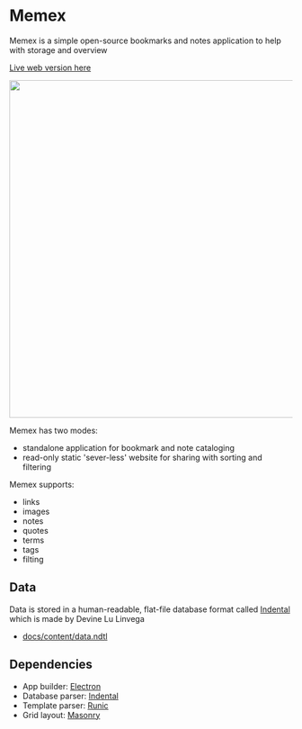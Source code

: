 # Memex

Memex is a simple open-source bookmarks and notes application to help with storage and overview

[Live web version here](https://kormyen.github.io/memex/)

<img src='https://raw.githubusercontent.com/kormyen/memex/master/PREVIEW.jpg' width="600"/>

Memex has two modes:

- standalone application for bookmark and note cataloging
- read-only static 'sever-less' website for sharing with sorting and filtering

Memex supports:

- links
- images
- notes
- quotes
- terms
- tags
- filting

## Data

Data is stored in a human-readable, flat-file database format called [Indental](https://wiki.xxiivv.com/#indental) which is made by Devine Lu Linvega

- [docs/content/data.ndtl](docs/content/data.ndtl)

## Dependencies

- App builder: [Electron](https://electronjs.org/)
- Database parser: [Indental](https://wiki.xxiivv.com/#indental)
- Template parser: [Runic](https://wiki.xxiivv.com/#runic)
- Grid layout: [Masonry](https://masonry.desandro.com/)